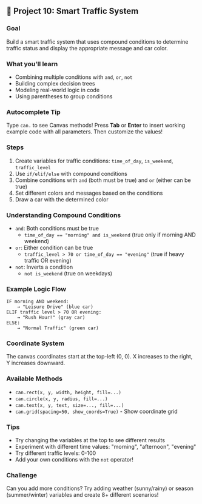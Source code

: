 ## 🚦 Project 10: Smart Traffic System

### Goal
Build a smart traffic system that uses compound conditions to determine traffic status and display the appropriate message and car color.

### What you'll learn
- Combining multiple conditions with `and`, `or`, `not`
- Building complex decision trees
- Modeling real-world logic in code
- Using parentheses to group conditions

### Autocomplete Tip
Type `can.` to see Canvas methods! Press **Tab** or **Enter** to insert working example code with all parameters. Then customize the values!

### Steps
1. Create variables for traffic conditions: `time_of_day`, `is_weekend`, `traffic_level`
2. Use `if/elif/else` with compound conditions
3. Combine conditions with `and` (both must be true) and `or` (either can be true)
4. Set different colors and messages based on the conditions
5. Draw a car with the determined color

### Understanding Compound Conditions
- `and`: Both conditions must be true
  - `time_of_day == "morning" and is_weekend` (true only if morning AND weekend)
- `or`: Either condition can be true
  - `traffic_level > 70 or time_of_day == "evening"` (true if heavy traffic OR evening)
- `not`: Inverts a condition
  - `not is_weekend` (true on weekdays)

### Example Logic Flow
```
IF morning AND weekend:
    → "Leisure Drive" (blue car)
ELIF traffic level > 70 OR evening:
    → "Rush Hour!" (gray car)
ELSE:
    → "Normal Traffic" (green car)
```

### Coordinate System
The canvas coordinates start at the top-left (0, 0). X increases to the right, Y increases downward.

### Available Methods
- `can.rect(x, y, width, height, fill=...)`
- `can.circle(x, y, radius, fill=...)`
- `can.text(x, y, text, size=..., fill=...)`
- `can.grid(spacing=50, show_coords=True)` - Show coordinate grid

### Tips
- Try changing the variables at the top to see different results
- Experiment with different time values: "morning", "afternoon", "evening"
- Try different traffic levels: 0-100
- Add your own conditions with the `not` operator!

### Challenge
Can you add more conditions? Try adding weather (sunny/rainy) or season (summer/winter) variables and create 8+ different scenarios!
